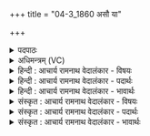 +++
title = "04-3_1860 असौ या"

+++
<details><summary>पदपाठः</summary>

अ꣣सौ꣢। या। से꣡ना꣢꣯। म꣣रुतः। प꣡रे꣢꣯षाम्। अ꣣भ्ये꣡ति꣢। अ꣣भि। ए꣡ति꣢꣯। नः꣣। ओ꣡ज꣢꣯सा। स्प꣡र्ध꣢꣯माना। ताम्। गू꣣हत। त꣡म꣢꣯सा। अ꣡प꣢꣯व्रतेन। अ꣡प꣢꣯। व्र꣣तेन। य꣡था꣢꣯। ए꣣ते꣡षा꣢म्। अ꣣न्यः꣢। अ꣣न्। यः꣢। अ꣣न्य꣢म्। अ꣣न्। य꣢म्। न। जा꣣ना꣢त्। १८६०।
</details>

<details><summary>अधिमन्त्रम् (VC)</summary>

- मरुतः
- अप्रतिरथ ऐन्द्रः
- त्रिष्टुप्
- धैवतः
</details>

<details><summary>हिन्दी : आचार्य रामनाथ वेदालंकार - विषयः</summary>

अगले मन्त्र में शत्रुओं को मोह में डालने की प्रेरणा दी गयी है।
</details>

<details><summary>हिन्दी : आचार्य रामनाथ वेदालंकार - पदार्थः</summary>

पदार्थान्वयभाषाः -  हे (मरुतः) प्राणो वा वीर सैनिको ! (असौ या) यह जो (ओजसा) अपने बल से (स्पर्धमाना) हमसे स्पर्धा करती हुई (परेषाम्) शत्रुओं की (सेना) सेना (नः अभ्येति) हमारी ओर बढ़ी आ रही है, (ताम्) उस सेना को (अपव्रतेन) जिसमें कार्य बन्द हो जाते हैं,ऐसे (तमसा) अन्धकार से (गूहत) आच्छन्न कर दो, (यथा) जिससे (एतेषाम्) इनमें (अन्यः) एक (अन्यम्) दूसरे को (न जानात्) न जान सके ॥३॥
</details>

<details><summary>हिन्दी : आचार्य रामनाथ वेदालंकार - भावार्थः</summary>

भावार्थभाषाः -  जैसे युद्ध में सम्मोहनास्त्र के प्रयोग द्वारा घोर अन्धकार के व्याप्त हो जाने पर शत्रु एक-दूसरे को ही नहीं देख पाते,वैसे ही जीवात्मा के प्राणायाम द्वारा प्रयुक्त सम्मोहन से सभी आन्तरिक काम-क्रोध आदि वा अविद्या-अस्मिता आदि शत्रु सर्वथा मोह को प्राप्त हो जाएँ ॥३॥
</details>

<details><summary>संस्कृत : आचार्य रामनाथ वेदालंकार - विषयः</summary>

अथ शत्रुमोहनाय प्रेरयति।
</details>

<details><summary>संस्कृत : आचार्य रामनाथ वेदालंकार - पदार्थः</summary>

पदार्थान्वयभाषाः -  हे (मरुतः) प्राणाः वीराः सैनिका वा ! (असौ या) एषा या (ओजसा) बलेन (स्पर्धमाना) स्पर्धां कुर्वती (परेषाम्) शत्रूणाम् (सेना) पृतना (नः अभ्येति) अस्मान् प्रत्यागच्छति, (ताम्) सेनाम् (अपव्रतेन) अपगतानि व्रतानि कर्माणि यस्मिंस्तेन (तमसा) अन्धकारेण (गूहत) आच्छादयत।[गुहू संवरणे,भ्वादिः,गुणाभावश्छान्दसः।] (यथा) येन प्रकारेण (एतेषाम्) एषां शत्रूणां मध्ये (अन्यः) एकः (अन्यम्) अपरम् (न जानात्) न जानाति।[ज्ञा अवबोधने धातोर्लेटि रूपम्]॥३॥२
</details>

<details><summary>संस्कृत : आचार्य रामनाथ वेदालंकार - भावार्थः</summary>

भावार्थभाषाः -  यथा युद्धे संमोहनास्त्रप्रयोगेण घने तमसि बाह्याः शत्रवोऽन्योन्यमेव न द्रष्टुं प्रभवन्ति तथैव जीवात्मना प्राणायामद्वारा प्रयुक्तेन संमोहनेनाभ्यन्तराः सर्वेऽपि कामक्रोधादयोऽविद्याऽस्मितादयो वा शत्रवः सर्वथा मुह्येरन् ॥३॥
</details>